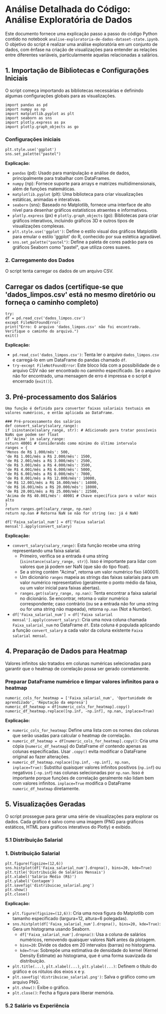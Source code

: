 # Análise Detalhada do Código: Análise Exploratória de Dados

Este documento fornece uma explicação passo a passo do código Python contido no notebook `analise-exploratoria-de-dados-dataset-state.ipynb`. O objetivo do script é realizar uma análise exploratória em um conjunto de dados, com ênfase na criação de visualizações para entender as relações entre diferentes variáveis, particularmente aquelas relacionadas a salários.

## 1. Importação de Bibliotecas e Configurações Iniciais

O script começa importando as bibliotecas necessárias e definindo algumas configurações globais para as visualizações.

    import pandas as pd
    import numpy as np
    import matplotlib.pyplot as plt
    import seaborn as sns
    import plotly.express as px
    import plotly.graph_objects as go
### Configurações iniciais
    plt.style.use('ggplot')
    sns.set_palette("pastel")

**Explicação:**
*   `pandas` (pd): Usado para manipulação e análise de dados, principalmente para trabalhar com DataFrames.
*   `numpy` (np): Fornece suporte para arrays e matrizes multidimensionais, além de funções matemáticas.
*   `matplotlib.pyplot` (plt): Uma biblioteca para criar visualizações estáticas, animadas e interativas.
*   `seaborn` (sns): Baseado no Matplotlib, fornece uma interface de alto nível para desenhar gráficos estatísticos atraentes e informativos.
*   `plotly.express` (px) e `plotly.graph_objects` (go): Bibliotecas para criar gráficos interativos, incluindo gráficos 3D e outros tipos de visualizações complexas.
*   `plt.style.use('ggplot')`: Define o estilo visual dos gráficos Matplotlib para emular o estilo 'ggplot' do R, conhecido por sua estética agradável.
*   `sns.set_palette("pastel")`: Define a paleta de cores padrão para os gráficos Seaborn como "pastel", que utiliza cores suaves.

### 2. Carregamento dos Dados

O script tenta carregar os dados de um arquivo CSV.

## Carregar os dados (certifique-se que 'dados_limpos.csv' está no mesmo diretório ou forneça o caminho completo)
    try:
    df = pd.read_csv('dados_limpos.csv')
    except FileNotFoundError:
    print("Erro: O arquivo 'dados_limpos.csv' não foi encontrado. Verifique o caminho do arquivo.")
    exit()


**Explicação:**
*   `pd.read_csv('dados_limpos.csv')`: Tenta ler o arquivo `dados_limpos.csv` e carregá-lo em um DataFrame do pandas chamado `df`.
*   `try-except FileNotFoundError`: Este bloco lida com a possibilidade de o arquivo CSV não ser encontrado no caminho especificado. Se o arquivo não for encontrado, uma mensagem de erro é impressa e o script é encerrado (`exit()`).

## 3. Pré-processamento dos Salários

    Uma função é definida para converter faixas salariais textuais em valores numéricos, e então aplicada ao DataFrame.
    
    ### Pré-processamento dos salários
    def convert_salary(salary_range):
    if isinstance(salary_range, str): # Adicionado para tratar possíveis NaNs que podem ser float
    if 'Acima' in salary_range:
    return 40001 # Considerando como mínimo do último intervalo
    ranges = {
    'Menos de R$ 1.000/mês': 500,
    'de R$ 1.001/mês a R$ 2.000/mês': 1500,
    'de R$ 2.001/mês a R$ 3.000/mês': 2500,
    'de R$ 3.001/mês a R$ 4.000/mês': 3500,
    'de R$ 4.001/mês a R$ 6.000/mês': 5000,
    'de R$ 6.001/mês a R$ 8.000/mês': 7000,
    'de R$ 8.001/mês a R$ 12.000/mês': 10000,
    'de R$ 12.001/mês a R$ 16.000/mês': 14000,
    'de R$ 16.001/mês a R$ 20.000/mês': 18000,
    'de R$ 20.001/mês a R$ 25.000/mês': 22500,
    'Acima de R$ 40.001/mês': 40001 # Chave específica para o valor mais alto
    }
    return ranges.get(salary_range, np.nan)
    return np.nan # Retorna NaN se não for string (ex: já é NaN)
    
    df['Faixa_salarial_num'] = df['Faixa salarial mensal'].apply(convert_salary)


**Explicação:**
*   `convert_salary(salary_range)`: Esta função recebe uma string representando uma faixa salarial.
    *   Primeiro, verifica se a entrada é uma string (`isinstance(salary_range, str)`). Isso é importante para lidar com valores que já podem ser NaN (que são do tipo float).
    *   Se a string contém "Acima", retorna um valor numérico fixo (40001).
    *   Um dicionário `ranges` mapeia as strings das faixas salariais para um valor numérico representativo (geralmente o ponto médio da faixa, ou um valor inicial para faixas abertas).
    *   `ranges.get(salary_range, np.nan)`: Tenta encontrar a faixa salarial no dicionário. Se encontrar, retorna o valor numérico correspondente; caso contrário (ou se a entrada não for uma string ou for uma string não mapeada), retorna `np.nan` (Not a Number).
*   `df['Faixa_salarial_num'] = df['Faixa salarial mensal'].apply(convert_salary)`: Cria uma nova coluna chamada `Faixa_salarial_num` no DataFrame `df`. Esta coluna é populada aplicando a função `convert_salary` a cada valor da coluna existente `Faixa salarial mensal`.

## 4. Preparação de Dados para Heatmap

Valores infinitos são tratados em colunas numéricas selecionadas para garantir que o heatmap de correlação possa ser gerado corretamente.

### Preparar DataFrame numérico e limpar valores infinitos para o heatmap
    numeric_cols_for_heatmap = ['Faixa_salarial_num', 'Oportunidade de aprendizado', 'Reputação da empresa']
    numeric_df_heatmap = df[numeric_cols_for_heatmap].copy()
    numeric_df_heatmap.replace([np.inf, -np.inf], np.nan, inplace=True)


**Explicação:**
*   `numeric_cols_for_heatmap`: Define uma lista com os nomes das colunas que serão usadas para calcular o heatmap de correlação.
*   `numeric_df_heatmap = df[numeric_cols_for_heatmap].copy()`: Cria uma cópia (`numeric_df_heatmap`) do DataFrame `df` contendo apenas as colunas especificadas. Usar `.copy()` evita modificar o DataFrame original ao fazer alterações.
*   `numeric_df_heatmap.replace([np.inf, -np.inf], np.nan, inplace=True)`: Substitui quaisquer valores infinitos positivos (`np.inf`) ou negativos (`-np.inf`) nas colunas selecionadas por `np.nan`. Isso é importante porque funções de correlação geralmente não lidam bem com valores infinitos. `inplace=True` modifica o DataFrame `numeric_df_heatmap` diretamente.

## 5. Visualizações Geradas

O script prossegue para gerar uma série de visualizações para explorar os dados. Cada gráfico é salvo como uma imagem (PNG para gráficos estáticos, HTML para gráficos interativos do Plotly) e exibido.

### 5.1 Distribuição Salarial

### 1. Distribuição Salarial
    plt.figure(figsize=(12,6))
    sns.histplot(df['Faixa_salarial_num'].dropna(), bins=20, kde=True)
    plt.title('Distribuição de Salários Mensais')
    plt.xlabel('Salário Médio (R$)')
    plt.ylabel('Contagem')
    plt.savefig('distribuicao_salarial.png')
    plt.show()
    plt.close()


**Explicação:**
*   `plt.figure(figsize=(12,6))`: Cria uma nova figura do Matplotlib com tamanho especificado (largura=12, altura=6 polegadas).
*   `sns.histplot(df['Faixa_salarial_num'].dropna(), bins=20, kde=True)`: Gera um histograma usando Seaborn.
    *   `df['Faixa_salarial_num'].dropna()`: Usa a coluna de salários numéricos, removendo quaisquer valores NaN antes da plotagem.
    *   `bins=20`: Divide os dados em 20 intervalos (barras) no histograma.
    *   `kde=True`: Sobrepõe uma estimativa de densidade do kernel (Kernel Density Estimate) ao histograma, que é uma forma suavizada da distribuição.
*   `plt.title(...)`, `plt.xlabel(...)`, `plt.ylabel(...)`: Definem o título do gráfico e os rótulos dos eixos x e y.
*   `plt.savefig('distribuicao_salarial.png')`: Salva o gráfico como um arquivo PNG.
*   `plt.show()`: Exibe o gráfico.
*   `plt.close()`: Fecha a figura para liberar memória.

### 5.2 Salário vs Experiência

